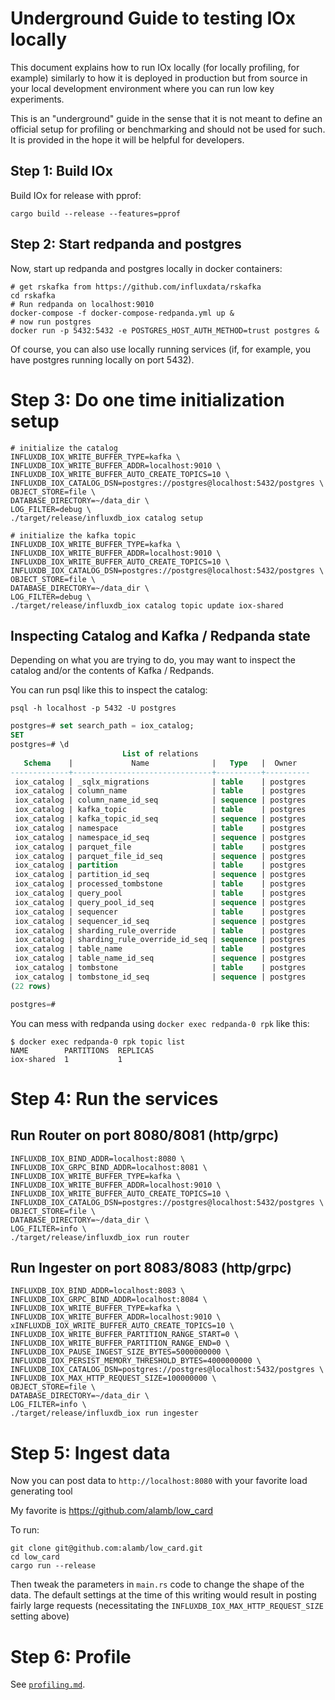 # Underground Guide to testing IOx locally

This document explains how to run IOx locally (for locally
profiling, for example) similarly to how it is deployed in production
but from source in your local development environment where you can
run low key experiments.

This is an "underground" guide in the sense that it is not meant to
define an official setup for profiling or benchmarking and should not
be used for such. It is provided in the hope it will be helpful for
developers.

## Step 1: Build IOx

Build IOx for release with pprof:

```shell
cargo build --release --features=pprof
```

## Step 2: Start redpanda and postgres

Now, start up redpanda and postgres locally in docker containers:
```shell
# get rskafka from https://github.com/influxdata/rskafka
cd rskafka
# Run redpanda on localhost:9010
docker-compose -f docker-compose-redpanda.yml up &
# now run postgres
docker run -p 5432:5432 -e POSTGRES_HOST_AUTH_METHOD=trust postgres &
```

Of course, you can also use locally running services (if, for example,
you have postgres running locally on port 5432).


# Step 3: Do one time initialization setup


```shell
# initialize the catalog
INFLUXDB_IOX_WRITE_BUFFER_TYPE=kafka \
INFLUXDB_IOX_WRITE_BUFFER_ADDR=localhost:9010 \
INFLUXDB_IOX_WRITE_BUFFER_AUTO_CREATE_TOPICS=10 \
INFLUXDB_IOX_CATALOG_DSN=postgres://postgres@localhost:5432/postgres \
OBJECT_STORE=file \
DATABASE_DIRECTORY=~/data_dir \
LOG_FILTER=debug \
./target/release/influxdb_iox catalog setup

# initialize the kafka topic
INFLUXDB_IOX_WRITE_BUFFER_TYPE=kafka \
INFLUXDB_IOX_WRITE_BUFFER_ADDR=localhost:9010 \
INFLUXDB_IOX_WRITE_BUFFER_AUTO_CREATE_TOPICS=10 \
INFLUXDB_IOX_CATALOG_DSN=postgres://postgres@localhost:5432/postgres \
OBJECT_STORE=file \
DATABASE_DIRECTORY=~/data_dir \
LOG_FILTER=debug \
./target/release/influxdb_iox catalog topic update iox-shared
```

## Inspecting Catalog and Kafka / Redpanda state

Depending on what you are trying to do, you may want to inspect the
catalog and/or the contents of Kafka / Redpands.

You can run psql like this to inspect the catalog:
```shell
psql -h localhost -p 5432 -U postgres
```

```sql
postgres=# set search_path = iox_catalog;
SET
postgres=# \d
                         List of relations
   Schema    |             Name              |   Type   |  Owner
-------------+-------------------------------+----------+----------
 iox_catalog | _sqlx_migrations              | table    | postgres
 iox_catalog | column_name                   | table    | postgres
 iox_catalog | column_name_id_seq            | sequence | postgres
 iox_catalog | kafka_topic                   | table    | postgres
 iox_catalog | kafka_topic_id_seq            | sequence | postgres
 iox_catalog | namespace                     | table    | postgres
 iox_catalog | namespace_id_seq              | sequence | postgres
 iox_catalog | parquet_file                  | table    | postgres
 iox_catalog | parquet_file_id_seq           | sequence | postgres
 iox_catalog | partition                     | table    | postgres
 iox_catalog | partition_id_seq              | sequence | postgres
 iox_catalog | processed_tombstone           | table    | postgres
 iox_catalog | query_pool                    | table    | postgres
 iox_catalog | query_pool_id_seq             | sequence | postgres
 iox_catalog | sequencer                     | table    | postgres
 iox_catalog | sequencer_id_seq              | sequence | postgres
 iox_catalog | sharding_rule_override        | table    | postgres
 iox_catalog | sharding_rule_override_id_seq | sequence | postgres
 iox_catalog | table_name                    | table    | postgres
 iox_catalog | table_name_id_seq             | sequence | postgres
 iox_catalog | tombstone                     | table    | postgres
 iox_catalog | tombstone_id_seq              | sequence | postgres
(22 rows)

postgres=#
```

You can mess with redpanda using `docker exec redpanda-0 rpk` like this:

```shell
$ docker exec redpanda-0 rpk topic list
NAME        PARTITIONS  REPLICAS
iox-shared  1           1
```


# Step 4: Run the services

## Run Router on port 8080/8081 (http/grpc)
```shell
INFLUXDB_IOX_BIND_ADDR=localhost:8080 \
INFLUXDB_IOX_GRPC_BIND_ADDR=localhost:8081 \
INFLUXDB_IOX_WRITE_BUFFER_TYPE=kafka \
INFLUXDB_IOX_WRITE_BUFFER_ADDR=localhost:9010 \
INFLUXDB_IOX_WRITE_BUFFER_AUTO_CREATE_TOPICS=10 \
INFLUXDB_IOX_CATALOG_DSN=postgres://postgres@localhost:5432/postgres \
OBJECT_STORE=file \
DATABASE_DIRECTORY=~/data_dir \
LOG_FILTER=info \
./target/release/influxdb_iox run router
```


## Run Ingester on port 8083/8083 (http/grpc)
```shell
INFLUXDB_IOX_BIND_ADDR=localhost:8083 \
INFLUXDB_IOX_GRPC_BIND_ADDR=localhost:8084 \
INFLUXDB_IOX_WRITE_BUFFER_TYPE=kafka \
INFLUXDB_IOX_WRITE_BUFFER_ADDR=localhost:9010 \
xINFLUXDB_IOX_WRITE_BUFFER_AUTO_CREATE_TOPICS=10 \
INFLUXDB_IOX_WRITE_BUFFER_PARTITION_RANGE_START=0 \
INFLUXDB_IOX_WRITE_BUFFER_PARTITION_RANGE_END=0 \
INFLUXDB_IOX_PAUSE_INGEST_SIZE_BYTES=5000000000 \
INFLUXDB_IOX_PERSIST_MEMORY_THRESHOLD_BYTES=4000000000 \
INFLUXDB_IOX_CATALOG_DSN=postgres://postgres@localhost:5432/postgres \
INFLUXDB_IOX_MAX_HTTP_REQUEST_SIZE=100000000 \
OBJECT_STORE=file \
DATABASE_DIRECTORY=~/data_dir \
LOG_FILTER=info \
./target/release/influxdb_iox run ingester
```


# Step 5: Ingest data

Now you can post data to `http://localhost:8080` with your favorite load generating tool

My favorite is https://github.com/alamb/low_card

To run:
```shell
git clone git@github.com:alamb/low_card.git
cd low_card
cargo run --release
```

Then tweak the parameters in `main.rs` code to change the shape of the
data. The default settings at the time of this writing would result in
posting fairly large requests (necessitating the
`INFLUXDB_IOX_MAX_HTTP_REQUEST_SIZE` setting above)


# Step 6: Profile

See [`profiling.md`](./profiling.md).
